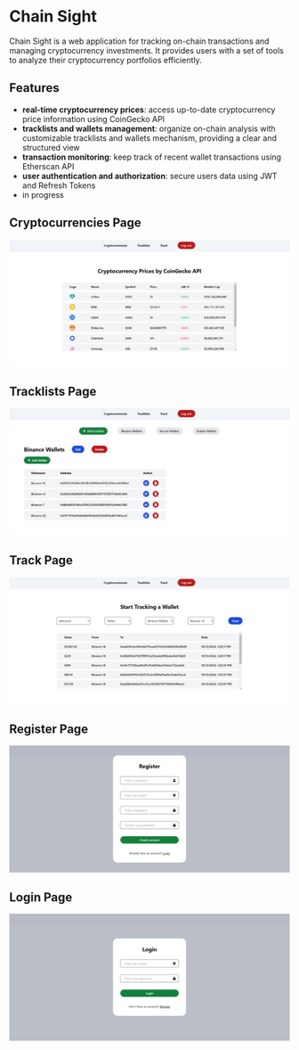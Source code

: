 # Chain Sight

Chain Sight is a web application for tracking on-chain transactions and managing cryptocurrency investments. It provides users with a set of tools to analyze their cryptocurrency portfolios efficiently.

## Features

-   **real-time cryptocurrency prices**: access up-to-date cryptocurrency price information using CoinGecko API
-   **tracklists and wallets management**: organize on-chain analysis with customizable tracklists and wallets mechanism, providing a clear and structured view
-   **transaction monitoring**: keep track of recent wallet transactions using Etherscan API
-   **user authentication and authorization**: secure users data using JWT and Refresh Tokens
-   in progress

## Cryptocurrencies Page

![alt text](images/image_1.png)

## Tracklists Page

![alt text](images/image_2.png)

## Track Page

![alt text](images/image_3.png)

## Register Page

![alt text](images/image_4.png)

## Login Page

![alt text](images/image_5.png)
